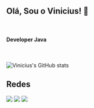 ## Olá, Sou o Vinicius! 👋
<br>

#### Developer Java <br>
#### 

<br>


![Vinicius's GitHub stats](https://github-readme-stats.vercel.app/api?username=AugustVi&show_icons=true&theme=omni)

## Redes

<div> 
  <a href="https://www.instagram.com/viniiaugst/" target="_blank"><img src="https://img.shields.io/badge/-Instagram-%23E4405F?style=for-the-badge&logo=instagram&logoColor=white" target="_blank"></a>
  <a href = "mailto:augustovinicius221@gmail.com"><img src="https://img.shields.io/badge/-Gmail-%23333?style=for-the-badge&logo=gmail&logoColor=white" target="_blank"></a>
  <a href="https://www.linkedin.com/in/augustvi/" target="_blank"><img src="https://img.shields.io/badge/-LinkedIn-%230077B5?style=for-the-badge&logo=linkedin&logoColor=white" target="_blank"></a> 
  
</div>
